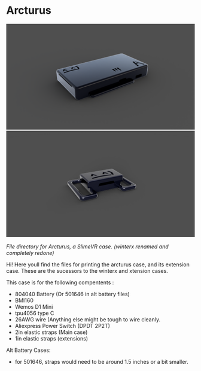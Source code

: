 # Arcturus
![hovertext](https://github.com/Lixulia/Arcturus/blob/main/renderforarcturus.PNG)
![hovertext](https://github.com/Lixulia/Arcturus/blob/main/ArcExtensionRender.png)

*File directory for Arcturus, a SlimeVR case. (winterx renamed and completely redone)*

Hi! Here youll find the files for printing the arcturus case, and its extension case. These are the sucessors to the winterx and xtension cases.

This case is for the following compentents : 
- 804040 Battery (Or 501646 in alt battery files)
- BMI160
- Wemos D1 Mini
- tpu4056 type C
- 26AWG wire (Anything else might be tough to wire cleanly.
- Aliexpress Power Switch (DPDT 2P2T)
- 2in elastic straps (Main case)
- 1in elastic straps (extensions)

Alt Battery Cases:
- for 501646, straps would need to be around 1.5 inches or a bit smaller.

